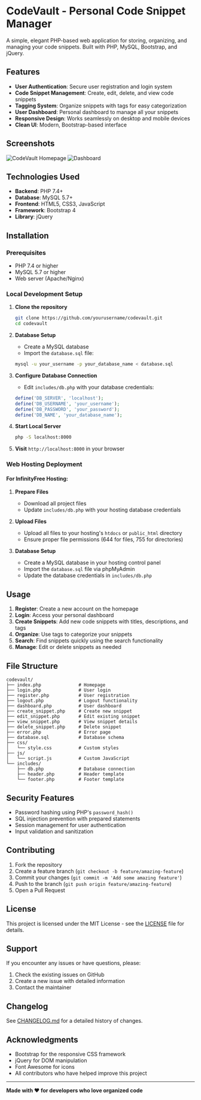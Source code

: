 # CodeVault - Personal Code Snippet Manager

A simple, elegant PHP-based web application for storing, organizing, and managing your code snippets. Built with PHP, MySQL, Bootstrap, and jQuery.

## Features

- **User Authentication**: Secure user registration and login system
- **Code Snippet Management**: Create, edit, delete, and view code snippets
- **Tagging System**: Organize snippets with tags for easy categorization
- **User Dashboard**: Personal dashboard to manage all your snippets
- **Responsive Design**: Works seamlessly on desktop and mobile devices
- **Clean UI**: Modern, Bootstrap-based interface

## Screenshots

![CodeVault Homepage](screenshots/homepage.png)
![Dashboard](screenshots/dashboard.png)

## Technologies Used

- **Backend**: PHP 7.4+
- **Database**: MySQL 5.7+
- **Frontend**: HTML5, CSS3, JavaScript
- **Framework**: Bootstrap 4
- **Library**: jQuery

## Installation

### Prerequisites

- PHP 7.4 or higher
- MySQL 5.7 or higher
- Web server (Apache/Nginx)

### Local Development Setup

1. **Clone the repository**
   ```bash
   git clone https://github.com/yourusername/codevault.git
   cd codevault
   ```

2. **Database Setup**
   - Create a MySQL database
   - Import the `database.sql` file:
   ```bash
   mysql -u your_username -p your_database_name < database.sql
   ```

3. **Configure Database Connection**
   - Edit `includes/db.php` with your database credentials:
   ```php
   define('DB_SERVER', 'localhost');
   define('DB_USERNAME', 'your_username');
   define('DB_PASSWORD', 'your_password');
   define('DB_NAME', 'your_database_name');
   ```

4. **Start Local Server**
   ```bash
   php -S localhost:8000
   ```

5. **Visit** `http://localhost:8000` in your browser

### Web Hosting Deployment

#### For InfinityFree Hosting:

1. **Prepare Files**
   - Download all project files
   - Update `includes/db.php` with your hosting database credentials

2. **Upload Files**
   - Upload all files to your hosting's `htdocs` or `public_html` directory
   - Ensure proper file permissions (644 for files, 755 for directories)

3. **Database Setup**
   - Create a MySQL database in your hosting control panel
   - Import the `database.sql` file via phpMyAdmin
   - Update the database credentials in `includes/db.php`

## Usage

1. **Register**: Create a new account on the homepage
2. **Login**: Access your personal dashboard
3. **Create Snippets**: Add new code snippets with titles, descriptions, and tags
4. **Organize**: Use tags to categorize your snippets
5. **Search**: Find snippets quickly using the search functionality
6. **Manage**: Edit or delete snippets as needed

## File Structure

```
codevault/
├── index.php              # Homepage
├── login.php              # User login
├── register.php           # User registration
├── logout.php             # Logout functionality
├── dashboard.php          # User dashboard
├── create_snippet.php     # Create new snippet
├── edit_snippet.php       # Edit existing snippet
├── view_snippet.php       # View snippet details
├── delete_snippet.php     # Delete snippet
├── error.php              # Error page
├── database.sql           # Database schema
├── css/
│   └── style.css          # Custom styles
├── js/
│   └── script.js          # Custom JavaScript
└── includes/
    ├── db.php             # Database connection
    ├── header.php         # Header template
    └── footer.php         # Footer template
```

## Security Features

- Password hashing using PHP's `password_hash()`
- SQL injection prevention with prepared statements
- Session management for user authentication
- Input validation and sanitization

## Contributing

1. Fork the repository
2. Create a feature branch (`git checkout -b feature/amazing-feature`)
3. Commit your changes (`git commit -m 'Add some amazing feature'`)
4. Push to the branch (`git push origin feature/amazing-feature`)
5. Open a Pull Request

## License

This project is licensed under the MIT License - see the [LICENSE](LICENSE) file for details.

## Support

If you encounter any issues or have questions, please:
1. Check the existing issues on GitHub
2. Create a new issue with detailed information
3. Contact the maintainer

## Changelog

See [CHANGELOG.md](CHANGELOG.md) for a detailed history of changes.

## Acknowledgments

- Bootstrap for the responsive CSS framework
- jQuery for DOM manipulation
- Font Awesome for icons
- All contributors who have helped improve this project

---

**Made with ❤️ for developers who love organized code**
